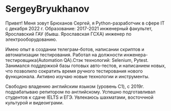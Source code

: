 # SergeyBryukhanov

Привет! Меня зовут Брюханов Сергей, я Python-разработчик в сфере IT с декабря 2022 г.
Образование: 2017-2021 инженерный факультет, Ярославский ГАУ (бывш. Ярославская ГСХА) инженер по электрооборудованию.

Имею опыт в создании телеграм-ботов, написании скриптов и автоматизации тестирования. Работал на должности инженера-тестировщика(Automation QA).Стэк технологий: Selenium, Pytest.
Занимался поддержкой базы готовых авто-тестов, и написанием новых, что позволило сократить время ручного тестирования нового функционала. Активно изучаю новые технологии и инструменты.

Свободно владению английским языком (уровень C1), с 2019г. подрабатываю репитором по английскому. Успешно подготавливал студентов к сдаче IELTS и ЕГЭ.
Увлекаюсь шахматами, восточчной культурой и видеоиграми.
